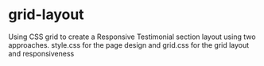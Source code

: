 # grid-layout
Using CSS grid to create a Responsive Testimonial section layout using two approaches. style.css for the page design and grid.css for the grid layout and responsiveness
